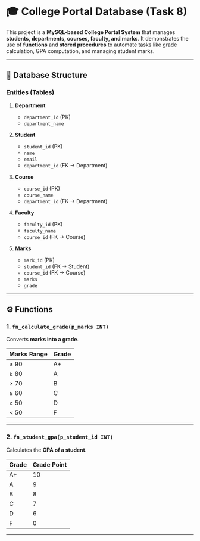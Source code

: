

# 🎓 College Portal Database (Task 8)

This project is a **MySQL-based College Portal System** that manages **students, departments, courses, faculty, and marks**.
It demonstrates the use of **functions** and **stored procedures** to automate tasks like grade calculation, GPA computation, and managing student marks.

---

## 📌 Database Structure

### Entities (Tables)

1. **Department**

   * `department_id` (PK)
   * `department_name`

2. **Student**

   * `student_id` (PK)
   * `name`
   * `email`
   * `department_id` (FK → Department)

3. **Course**

   * `course_id` (PK)
   * `course_name`
   * `department_id` (FK → Department)

4. **Faculty**

   * `faculty_id` (PK)
   * `faculty_name`
   * `course_id` (FK → Course)

5. **Marks**

   * `mark_id` (PK)
   * `student_id` (FK → Student)
   * `course_id` (FK → Course)
   * `marks`
   * `grade`

---

## ⚙️ Functions

### 1. `fn_calculate_grade(p_marks INT)`

Converts **marks into a grade**.

| Marks Range | Grade |
| ----------- | ----- |
| ≥ 90        | A+    |
| ≥ 80        | A     |
| ≥ 70        | B     |
| ≥ 60        | C     |
| ≥ 50        | D     |
| < 50        | F     |

---

### 2. `fn_student_gpa(p_student_id INT)`

Calculates the **GPA of a student**.

| Grade | Grade Point |
| ----- | ----------- |
| A+    | 10          |
| A     | 9           |
| B     | 8           |
| C     | 7           |
| D     | 6           |
| F     | 0           |

---

